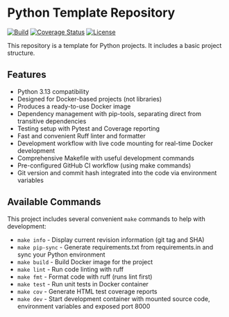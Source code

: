 # Python Template Repository

<div markdown="1">

[![Build](https://github.com/amerkurev/python-template-repo/actions/workflows/ci.yml/badge.svg?branch=master)](https://github.com/amerkurev/python-template-repo/actions/workflows/ci.yml)
[![Coverage Status](https://coveralls.io/repos/github/amerkurev/python-template-repo/badge.svg?branch=master)](https://coveralls.io/github/amerkurev/python-template-repo?branch=master)
[![License](https://img.shields.io/badge/license-mit-blue.svg)](https://github.com/amerkurev/python-template-repo/blob/master/LICENSE)
</div>

This repository is a template for Python projects. It includes a basic project structure.

## Features

- Python 3.13 compatibility
- Designed for Docker-based projects (not libraries)
- Produces a ready-to-use Docker image
- Dependency management with pip-tools, separating direct from transitive dependencies
- Testing setup with Pytest and Coverage reporting
- Fast and convenient Ruff linter and formatter
- Development workflow with live code mounting for real-time Docker development
- Comprehensive Makefile with useful development commands
- Pre-configured GitHub CI workflow (using make commands)
- Git version and commit hash integrated into the code via environment variables

## Available Commands

This project includes several convenient `make` commands to help with development:

- `make info` - Display current revision information (git tag and SHA)
- `make pip-sync` - Generate requirements.txt from requirements.in and sync your Python environment
- `make build` - Build Docker image for the project
- `make lint` - Run code linting with ruff
- `make fmt` - Format code with ruff (runs lint first)
- `make test` - Run unit tests in Docker container
- `make cov` - Generate HTML test coverage reports
- `make dev` - Start development container with mounted source code, environment variables and exposed port 8000
